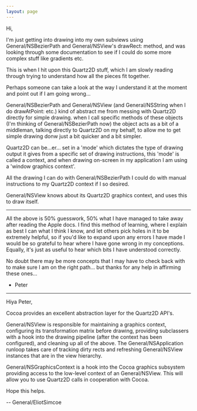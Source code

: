 ```yaml
---
layout: page
---
```


 

Hi,

I'm just getting into drawing into my own subviews using General/NSBezierPath and General/NSView's drawRect: method, and was looking through some documentation to see if I could do some more complex stuff like gradients etc.

This is when I hit upon this Quartz2D stuff, which I am slowly reading through trying to understand how all the pieces fit together.

Perhaps someone can take a look at the way I understand it at the moment and point out if I am going wrong...

General/NSBezierPath and General/NSView (and General/NSString when I do drawAtPoint: etc.) kind of abstract me from messing with Quartz2D directly for simple drawing. when I call specific methods of these objects (I'm thinking of General/NSBezierPath now) the object acts as a bit of a middleman, talking directly to Quartz2D on my behalf, to allow me to get simple drawing donw just a bit quicker and a bit simpler.

Quartz2D can be...er... set in a 'mode' which dictates the type of drawing output it gives from a specific set of drawing instructions, this 'mode' is called a context, and when drawing on-screen in my application I am using a 'window graphics context'.

All the drawing I can do with General/NSBezierPath I could do with manual instructions to my Quartz2D context if I so desired.

General/NSView knows about its Quartz2D graphics context, and uses this to draw itself.

***

All the above is 50% guesswork, 50% what I have managed to take away after reading the Apple docs. I find this method of learning, where I explain as best I can what I think I know, and let others pick holes in it to be extremely helpful, so if you'd like to expand upon any errors I have made I would be so grateful to hear where I have gone wrong in my conceptions. Equally, it's just as useful to hear which bits I have understood correctly.

No doubt there may be more concepts that I may have to check back with to make sure I am on the right path... but thanks for any help in affirming these ones...

- Peter

----

Hiya Peter,

Cocoa provides an excellent abstraction layer for the Quartz2D API's.

General/NSView is responsible for maintaining a graphics context, configuring its transformation matrix before drawing, providing subclassers with a hook into the drawing pipeline (after the context has been configured), and cleaning up all of the above. The General/NSApplication runloop takes care of tracking dirty rects and refreshing General/NSView instances that are in the view hierarchy.

General/NSGraphicsContext is a hook into the Cocoa graphics subsystem providing access to the low-level context of an General/NSView. This will allow you to use Quartz2D calls in cooperation with Cocoa.

Hope this helps.

-- General/EliotSimcoe